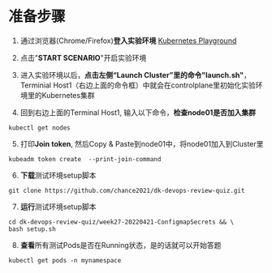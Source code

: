 # 准备步骤
1. 通过浏览器(Chrome/Firefox)**登入实验环境** [Kubernetes Playground](https://www.katacoda.com/courses/kubernetes/playground)

2. 点击"**START SCENARIO**"开启实验环境

3. 进入实验环境以后，**点击左侧“Launch Cluster”里的命令"launch.sh"**，Terminial Host1（右边上面的命令框）中就会在controlplane里初始化实验环境里的Kubernetes集群

4. 回到右边上面的Terminal Host1, 输入以下命令，**检查node01是否加入集群**
```
kubectl get nodes
```

5. 打印**Join token**, 然后Copy & Paste到node01中，将node01加入到Cluster里
```
kubeadm token create  --print-join-command
```

6. **下载**测试环境setup脚本
```
git clone https://github.com/chance2021/dk-devops-review-quiz.git
```
7. **运行**测试环境setup脚本
```
cd dk-devops-review-quiz/week27-20220421-ConfigmapSecrets && \
bash setup.sh
```
8. **查看**所有测试Pods是否在Running状态，是的话就可以开始答题
```
kubectl get pods -n mynamespace
```
